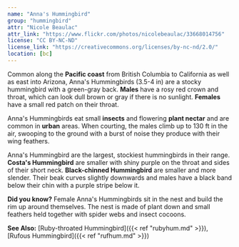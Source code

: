```yaml
---
name: "Anna's Hummingbird"
group: "hummingbird"
attr: "Nicole Beaulac"
attr_link: "https://www.flickr.com/photos/nicolebeaulac/33668014756"
license: "CC BY-NC-ND"
license_link: "https://creativecommons.org/licenses/by-nc-nd/2.0/"
location: [bc]
---
```

Common along the **Pacific coast** from British Columbia to California as well as east into Arizona, Anna's Hummingbirds (3.5-4 in) are a stocky hummingbird with a green-gray back. **Males** have a rosy red crown and throat, which can look dull brown or gray if there is no sunlight. **Females** have a small red patch on their throat.

Anna's Hummingbirds eat small **insects** and flowering **plant nectar** and are common in **urban** areas. When courting, the males climb up to 130 ft in the air, swooping to the ground with a burst of noise they produce with their wing feathers.

Anna's Hummingbird are the largest, stockiest hummingbirds in their range. **Costa's Hummingbird** are smaller with shiny purple on the throat and sides of their short neck. **Black-chinned Hummingbird** are smaller and more slender. Their beak curves slightly downwards and males have a black band below their chin with a purple stripe below it.

**Did you know?** Female Anna's Hummingbirds sit in the nest and build the rim up around themselves. The nest is made of plant down and small feathers held together with spider webs and insect cocoons.

<!-- generated, do not edit -->
**See Also:**
[Ruby-throated Hummingbird]({{< ref "rubyhum.md" >}}),
[Rufous Hummingbird]({{< ref "rufhum.md" >}})
